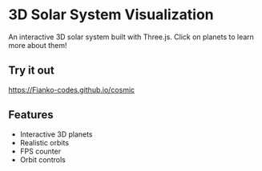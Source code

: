 # 3D Solar System Visualization

An interactive 3D solar system built with Three.js. Click on planets to learn more about them!

## Try it out
https://Fianko-codes.github.io/cosmic

## Features
- Interactive 3D planets
- Realistic orbits
- FPS counter
- Orbit controls
